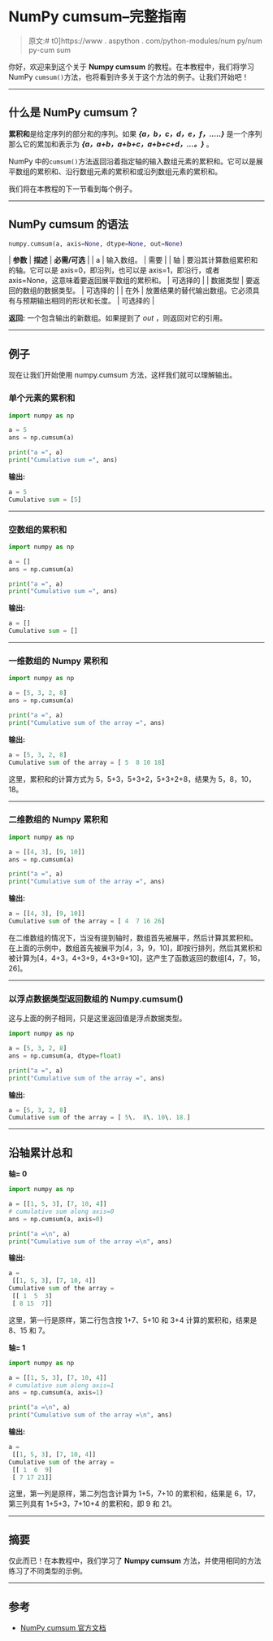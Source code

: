 # NumPy cumsum–完整指南

> 原文:# t0]https://www . aspython . com/python-modules/num py/num py-cum sum

你好，欢迎来到这个关于 **Numpy cumsum** 的教程。在本教程中，我们将学习 NumPy `cumsum()`方法，也将看到许多关于这个方法的例子。让我们开始吧！

* * *

## 什么是 NumPy cumsum？

**累积和**是给定序列的部分和的序列。如果 ***{a，b，c，d，e，f，…..}*** 是一个序列那么它的累加和表示为 ***{a，a+b，a+b+c，a+b+c+d，…。}*** 。

NumPy 中的`cumsum()`方法返回沿着指定轴的输入数组元素的累积和。它可以是展平数组的累积和、沿行数组元素的累积和或沿列数组元素的累积和。

我们将在本教程的下一节看到每个例子。

* * *

## NumPy cumsum 的语法

```py
numpy.cumsum(a, axis=None, dtype=None, out=None)

```

| **参数** | **描述** | **必需/可选** |
| a | 输入数组。 | 需要 |
| 轴 | 要沿其计算数组累积和的轴。它可以是 axis=0，即沿列，也可以是 axis=1，即沿行，或者 axis=None，这意味着要返回展平数组的累积和。 | 可选择的 |
| 数据类型 | 要返回的数组的数据类型。 | 可选择的 |
| 在外 | 放置结果的替代输出数组。它必须具有与预期输出相同的形状和长度。 | 可选择的 |

**返回:**
一个包含输出的新数组。如果提到了 *out* ，则返回对它的引用。

* * *

## 例子

现在让我们开始使用 numpy.cumsum 方法，这样我们就可以理解输出。

### 单个元素的累积和

```py
import numpy as np

a = 5
ans = np.cumsum(a)

print("a =", a)
print("Cumulative sum =", ans)

```

**输出:**

```py
a = 5
Cumulative sum = [5]

```

* * *

### 空数组的累积和

```py
import numpy as np

a = []
ans = np.cumsum(a)

print("a =", a)
print("Cumulative sum =", ans)

```

**输出:**

```py
a = []
Cumulative sum = []

```

* * *

### 一维数组的 Numpy 累积和

```py
import numpy as np

a = [5, 3, 2, 8]
ans = np.cumsum(a)

print("a =", a)
print("Cumulative sum of the array =", ans)

```

**输出:**

```py
a = [5, 3, 2, 8]
Cumulative sum of the array = [ 5  8 10 18]

```

这里，累积和的计算方式为 5，5+3，5+3+2，5+3+2+8，结果为 5，8，10，18。

* * *

### 二维数组的 Numpy 累积和

```py
import numpy as np

a = [[4, 3], [9, 10]]
ans = np.cumsum(a)

print("a =", a)
print("Cumulative sum of the array =", ans)

```

**输出:**

```py
a = [[4, 3], [9, 10]]
Cumulative sum of the array = [ 4  7 16 26]

```

在二维数组的情况下，当没有提到轴时，数组首先被展平，然后计算其累积和。
在上面的示例中，数组首先被展平为[4，3，9，10]，即按行排列，然后其累积和被计算为[4，4+3，4+3+9，4+3+9+10]，这产生了函数返回的数组[4，7，16，26]。

* * *

### 以浮点数据类型返回数组的 Numpy.cumsum()

这与上面的例子相同，只是这里返回值是浮点数据类型。

```py
import numpy as np

a = [5, 3, 2, 8]
ans = np.cumsum(a, dtype=float)

print("a =", a)
print("Cumulative sum of the array =", ans)

```

**输出:**

```py
a = [5, 3, 2, 8]
Cumulative sum of the array = [ 5\.  8\. 10\. 18.]

```

* * *

## 沿轴累计总和

**轴= 0**

```py
import numpy as np

a = [[1, 5, 3], [7, 10, 4]]
# cumulative sum along axis=0
ans = np.cumsum(a, axis=0)

print("a =\n", a)
print("Cumulative sum of the array =\n", ans)

```

**输出:**

```py
a =
 [[1, 5, 3], [7, 10, 4]]
Cumulative sum of the array =
 [[ 1  5  3]
 [ 8 15  7]]

```

这里，第一行是原样，第二行包含按 1+7、5+10 和 3+4 计算的累积和，结果是 8、15 和 7。

**轴= 1**

```py
import numpy as np

a = [[1, 5, 3], [7, 10, 4]]
# cumulative sum along axis=1
ans = np.cumsum(a, axis=1)

print("a =\n", a)
print("Cumulative sum of the array =\n", ans)

```

**输出:**

```py
a =
 [[1, 5, 3], [7, 10, 4]]
Cumulative sum of the array =
 [[ 1  6  9]
 [ 7 17 21]]

```

这里，第一列是原样，第二列包含计算为 1+5，7+10 的累积和，结果是 6，17，第三列具有 1+5+3，7+10+4 的累积和，即 9 和 21。

* * *

## 摘要

仅此而已！在本教程中，我们学习了 **Numpy cumsum** 方法，并使用相同的方法练习了不同类型的示例。

* * *

## 参考

*   [NumPy cumsum 官方文档](https://numpy.org/doc/stable/reference/generated/numpy.cumsum.html)